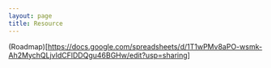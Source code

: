 ```yaml
---
layout: page
title: Resource
---
```


(Roadmap)[https://docs.google.com/spreadsheets/d/1T1wPMv8aPO-wsmk-Ah2MychQLjvIdCFlDDQgu46BGHw/edit?usp=sharing]
